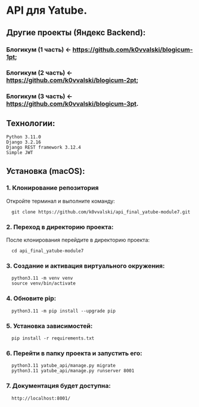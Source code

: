 # API для Yatube.
## Другие проекты (Яндекс Backend):
### Блогикум (1 часть) <- https://github.com/k0vvalski/blogicum-1pt;
### Блогикум (2 часть) <- https://github.com/k0vvalski/blogicum-2pt;
### Блогикум (3 часть) <- https://github.com/k0vvalski/blogicum-3pt.

## Технологии:
```
Python 3.11.0
Django 3.2.16
Django REST framework 3.12.4
Simple JWT
```
## Установка (macOS):
### 1. Клонирование репозитория
Откройте терминал и выполните команду: 
```
  git clone https://github.com/k0vvalski/api_final_yatube-module7.git
```
### 2. Переход в директорию проекта:
После клонирования перейдите в директорию проекта: 
```
  cd api_final_yatube-module7
```
### 3. Создание и активация виртуального окружения:
```
  python3.11 -m venv venv  
  source venv/bin/activate
```
### 4. Обновите pip:  
```
  python3.11 -m pip install --upgrade pip
```
### 5. Установка зависимостей:
```
  pip install -r requirements.txt
```
### 6. Перейти в папку проекта и запустить его:
```
  python3.11 yatube_api/manage.py migrate  
  python3.11 yatube_api/manage.py runserver 8001
```
### 7. Документация будет доступна:
```
  http://localhost:8001/
```
